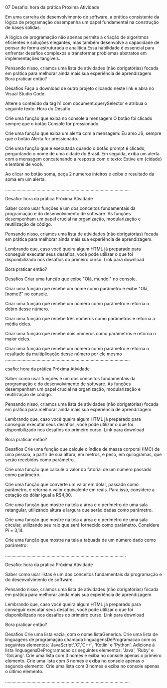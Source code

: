 07 Desafio: hora da prática
 Próxima Atividade

Em uma carreira de desenvolvimento de software, a prática consistente da lógica de programação desempenha um papel fundamental na construção de bases sólidas.

A lógica de programação não apenas permite a criação de algoritmos eficientes e soluções elegantes, mas também desenvolve a capacidade de pensar de forma estruturada e analítica.Essa habilidade é essencial para enfrentar desafios complexos e transformar problemas abstratos em implementações tangíveis.

Pensando nisso, criamos uma lista de atividades (não obrigatórias) focada em prática para melhorar ainda mais sua experiência de aprendizagem. Bora praticar então?

Desafios
Faça o download de outro projeto clicando neste link e abra no Visual Studio Code.

Altere o conteúdo da tag h1 com document.querySelector e atribua o seguinte texto: Hora do Desafio.

Crie uma função que exiba no console a mensagem O botão foi clicado sempre que o botão Console for pressionado.

Crie uma função que exiba um alerta com a mensagem: Eu amo JS, sempre que o botão Alerta for pressionado.

Crie uma função que é executada quando o botão prompt é clicado, perguntando o nome de uma cidade do Brasil. Em seguida, exiba um alerta com a mensagem concatenando a resposta com o texto: Estive em {cidade} e lembrei de você.

Ao clicar no botão soma, peça 2 números inteiros e exiba o resultado da soma em um alerta.

...................................................................................................

Desafio: hora da prática
 Próxima Atividade

Saber como usar funções é um dos conceitos fundamentais da programação e do desenvolvimento de software. As funções desempenham um papel crucial na organização, modularização e reutilização de código.

Pensando nisso, criamos uma lista de atividades (não obrigatórias) focada em prática para melhorar ainda mais sua experiência de aprendizagem.

Lembrando que, caso você queira algum HTML já preparado para conseguir executar seus desafios, você pode utilizar o que foi disponibilizado nos desafios do primeiro curso. Link para download

Bora praticar então?

Desafios
Criar uma função que exibe "Olá, mundo!" no console.

Criar uma função que recebe um nome como parâmetro e exibe "Olá, [nome]!" no console.

Criar uma função que recebe um número como parâmetro e retorna o dobro desse número.

Criar uma função que recebe três números como parâmetros e retorna a média deles.

Criar uma função que recebe dois números como parâmetros e retorna o maior deles.

Criar uma função que recebe um número como parâmetro e retorna o resultado da multiplicação desse número por ele mesmo
...................................................................................................

esafio: hora da prática
 Próxima Atividade

Saber como usar funções é um dos conceitos fundamentais da programação e do desenvolvimento de software. As funções desempenham um papel crucial na organização, modularização e reutilização de código.

Pensando nisso, criamos uma lista de atividades (não obrigatórias) focada em prática para melhorar ainda mais sua experiência de aprendizagem.

Lembrando que, caso você queira algum HTML já preparado para conseguir executar seus desafios, você pode utilizar o que foi disponibilizado nos desafios do primeiro curso. Link para download

Bora praticar então?

Desafios
Crie uma função que calcule o índice de massa corporal (IMC) de uma pessoa, a partir de sua altura, em metros, e peso, em quilogramas, que serão recebidos como parâmetro.

Crie uma função que calcule o valor do fatorial de um número passado como parâmetro.

Crie uma função que converte um valor em dólar, passado como parâmetro, e retorna o valor equivalente em reais. Para isso, considere a cotação do dólar igual a R$4,80.

Crie uma função que mostre na tela a área e o perímetro de uma sala retangular, utilizando altura e largura que serão dadas como parâmetro.

Crie uma função que mostre na tela a área e o perímetro de uma sala circular, utilizando seu raio que será fornecido como parâmetro. Considere Pi = 3,14.

Crie uma função que mostre na tela a tabuada de um número dado como parâmetro.



................................................................................................

Desafio: hora da prática
 Próxima Atividade

Saber como usar listas é um dos conceitos fundamentais da programação e do desenvolvimento de software.

Pensando nisso, criamos uma lista de atividades (não obrigatórias) focada em prática para melhorar ainda mais sua experiência de aprendizagem.

Lembrando que, caso você queira algum HTML já preparado para conseguir executar seus desafios, você pode utilizar o que foi disponibilizado nos desafios do primeiro curso. Link para download

Bora praticar então?

Desafios
Crie uma lista vazia, com o nome listaGenerica.
Crie uma lista de linguagens de programação chamada linguagensDeProgramacao com os seguintes elementos: 'JavaScript','C','C++', 'Kotlin' e 'Python'.
Adicione à lista linguagensDeProgramacao os seguintes elementos: 'Java', 'Ruby' e 'GoLang'.
Crie uma lista com 3 nomes e exiba no console apenas o primeiro elemento.
Crie uma lista com 3 nomes e exiba no console apenas o segundo elemento.
Crie uma lista com 3 nomes e exiba no console apenas o último elemento.


...................................................................................................


